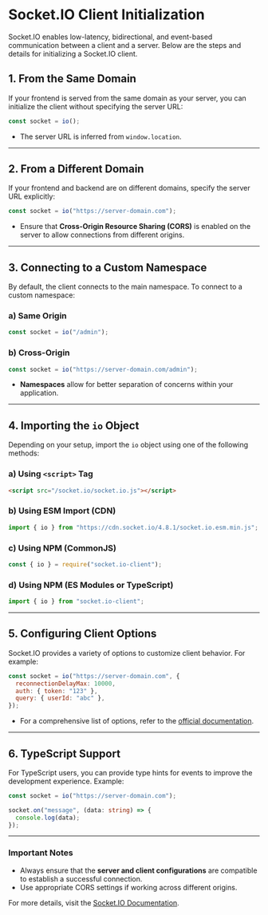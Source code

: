 # Socket.IO Client Initialization

Socket.IO enables low-latency, bidirectional, and event-based communication between a client and a server. Below are the steps and details for initializing a Socket.IO client.

## 1. From the Same Domain

If your frontend is served from the same domain as your server, you can initialize the client without specifying the server URL:

```javascript
const socket = io();
```

- The server URL is inferred from `window.location`.

---

## 2. From a Different Domain

If your frontend and backend are on different domains, specify the server URL explicitly:

```javascript
const socket = io("https://server-domain.com");
```

- Ensure that **Cross-Origin Resource Sharing (CORS)** is enabled on the server to allow connections from different origins.

---

## 3. Connecting to a Custom Namespace

By default, the client connects to the main namespace. To connect to a custom namespace:

### a) Same Origin

```javascript
const socket = io("/admin");
```

### b) Cross-Origin

```javascript
const socket = io("https://server-domain.com/admin");
```

- **Namespaces** allow for better separation of concerns within your application.

---

## 4. Importing the `io` Object

Depending on your setup, import the `io` object using one of the following methods:

### a) Using `<script>` Tag

```html
<script src="/socket.io/socket.io.js"></script>
```

### b) Using ESM Import (CDN)

```javascript
import { io } from "https://cdn.socket.io/4.8.1/socket.io.esm.min.js";
```

### c) Using NPM (CommonJS)

```javascript
const { io } = require("socket.io-client");
```

### d) Using NPM (ES Modules or TypeScript)

```javascript
import { io } from "socket.io-client";
```

---

## 5. Configuring Client Options

Socket.IO provides a variety of options to customize client behavior. For example:

```javascript
const socket = io("https://server-domain.com", {
  reconnectionDelayMax: 10000,
  auth: { token: "123" },
  query: { userId: "abc" },
});
```

- For a comprehensive list of options, refer to the [official documentation](https://socket.io/docs/v4/client-initialization/).

---

## 6. TypeScript Support

For TypeScript users, you can provide type hints for events to improve the development experience. Example:

```typescript
const socket = io("https://server-domain.com");

socket.on("message", (data: string) => {
  console.log(data);
});
```

---

### **Important Notes**

- Always ensure that the **server and client configurations** are compatible to establish a successful connection.
- Use appropriate CORS settings if working across different origins.

For more details, visit the [Socket.IO Documentation](https://socket.io/docs/v4/client-initialization/).
